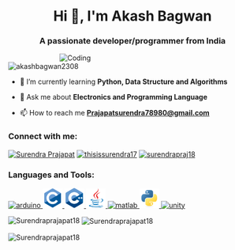<h1 align="center">Hi 👋, I'm Akash Bagwan</h1>
<h3 align="center">A passionate developer/programmer from India</h3>
<img align="right" alt="Coding" width="400" src="https://cdn.dribbble.com/users/1162077/screenshots/3848914/programmer.gif">

<p align="left"> <img src="https://komarev.com/ghpvc/?username=akashbagwan2308&label=Profile%20views&color=0e75b6&style=flat" alt="akashbagwan2308" /> </p>

- 🌱 I’m currently learning **Python, Data Structure and Algorithms**

- 💬 Ask me about **Electronics and Programming Language**

- 📫 How to reach me **Prajapatsurendra78980@gmail.com**

<h3 align="left">Connect with me:</h3>
<p align="left">
<a href="linkedin.com/in/surendraprajapat18 " target="blank"><img align="center" src="https://raw.githubusercontent.com/rahuldkjain/github-profile-readme-generator/master/src/images/icons/Social/linked-in-alt.svg" alt="Surendra Prajapat" height="30" width="40" /></a>
<a href="https://www.instagram.com/thisissurendra17/" target="blank"><img align="center" src="https://raw.githubusercontent.com/rahuldkjain/github-profile-readme-generator/master/src/images/icons/Social/instagram.svg" alt="thisissurendra17" height="30" width="40" /></a>
<a href="https://www.codechef.com/users/surendrapraj18" target="blank"><img align="center" src="https://cdn.jsdelivr.net/npm/simple-icons@3.1.0/icons/codechef.svg" alt="surendrapraj18" height="30" width="40" /></a>
</p>

<h3 align="left">Languages and Tools:</h3>
<p align="left"> <a href="https://www.arduino.cc/" target="_blank" rel="noreferrer"> <img src="https://cdn.worldvectorlogo.com/logos/arduino-1.svg" alt="arduino" width="40" height="40"/> </a> <a href="https://www.cprogramming.com/" target="_blank" rel="noreferrer"> <img src="https://raw.githubusercontent.com/devicons/devicon/master/icons/c/c-original.svg" alt="c" width="40" height="40"/> </a> <a href="https://www.w3schools.com/cpp/" target="_blank" rel="noreferrer"> <img src="https://raw.githubusercontent.com/devicons/devicon/master/icons/cplusplus/cplusplus-original.svg" alt="cplusplus" width="40" height="40"/> </a> <a href="https://www.java.com" target="_blank" rel="noreferrer"> <img src="https://raw.githubusercontent.com/devicons/devicon/master/icons/java/java-original.svg" alt="java" width="40" height="40"/> </a> <a href="https://www.mathworks.com/" target="_blank" rel="noreferrer"> <img src="https://upload.wikimedia.org/wikipedia/commons/2/21/Matlab_Logo.png" alt="matlab" width="40" height="40"/> </a> <a href="https://www.python.org" target="_blank" rel="noreferrer"> <img src="https://raw.githubusercontent.com/devicons/devicon/master/icons/python/python-original.svg" alt="python" width="40" height="40"/> </a> <a href="https://unity.com/" target="_blank" rel="noreferrer"> <img src="https://www.vectorlogo.zone/logos/unity3d/unity3d-icon.svg" alt="unity" width="40" height="40"/> </a> </p>

<p><img align="left" src="https://github-readme-stats.vercel.app/api/top-langs?username=Surendraprajapat18&show_icons=true&locale=en&layout=compact" alt="Surendraprajapat18" /></p>

<p>&nbsp;<img align="center" src="https://github-readme-stats.vercel.app/api?username=Surendraprajapat18&show_icons=true&locale=en" alt="Surendraprajapat18" /></p>

<p><img align="center" src="https://github-readme-streak-stats.herokuapp.com/?user=Surendraprajapat18&" alt="Surendraprajapat18" /></p>
